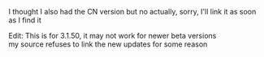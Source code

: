 I thought I also had the CN version but no actually, sorry, I'll link it as soon as I find it  

Edit: This is for 3.1.50, it may not work for newer beta versions  
my source refuses to link the new updates for some reason  
